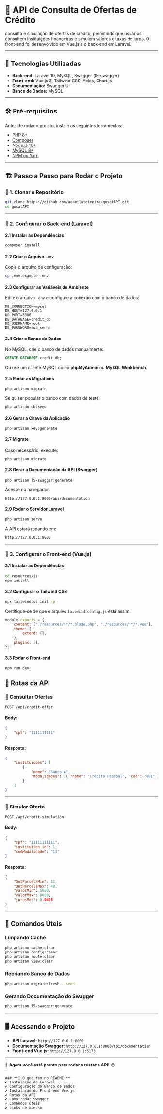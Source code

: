 # 🏦 API de Consulta de Ofertas de Crédito

consulta e simulação de ofertas de crédito, permitindo que usuários consultem instituições financeiras e simulem valores e taxas de juros. O front-end foi desenvolvido em Vue.js e o back-end em Laravel.

---

## 🚀 **Tecnologias Utilizadas**

-   **Back-end:** Laravel 10, MySQL, Swagger (l5-swagger)
-   **Front-end:** Vue.js 3, Tailwind CSS, Axios, Chart.js
-   **Documentação:** Swagger UI
-   **Banco de Dados:** MySQL

---

## 🛠 **Pré-requisitos**

Antes de rodar o projeto, instale as seguintes ferramentas:

-   [PHP 8+](https://www.php.net/)
-   [Composer](https://getcomposer.org/)
-   [Node.js 16+](https://nodejs.org/)
-   [MySQL 8+](https://www.mysql.com/)
-   [NPM ou Yarn](https://nodejs.org/)

---

## 🏗 **Passo a Passo para Rodar o Projeto**

### 🔹 **1. Clonar o Repositório**

```sh
git clone https://github.com/acamilateixeira/gosatAPI.git
cd gosatAPI
```

---

### 🔹 **2. Configurar o Back-end (Laravel)**

#### **2.1 Instalar as Dependências**

```sh
composer install
```

#### **2.2 Criar o Arquivo `.env`**

Copie o arquivo de configuração:

```sh
cp .env.example .env
```

#### **2.3 Configurar as Variáveis de Ambiente**

Edite o arquivo `.env` e configure a conexão com o banco de dados:

```env
DB_CONNECTION=mysql
DB_HOST=127.0.0.1
DB_PORT=3306
DB_DATABASE=credit_db
DB_USERNAME=root
DB_PASSWORD=sua_senha
```

#### **2.4 Criar o Banco de Dados**

No MySQL, crie o banco de dados manualmente:

```sql
CREATE DATABASE credit_db;
```

Ou use um cliente MySQL como **phpMyAdmin** ou **MySQL Workbench**.

#### **2.5 Rodar as Migrations**

```sh
php artisan migrate
```

Se quiser popular o banco com dados de teste:

```sh
php artisan db:seed
```

#### **2.6 Gerar a Chave da Aplicação**

```sh
php artisan key:generate
```

#### **2.7 Migrate**

Caso necessário, execute:

```sh
php artisan migrate
```

#### **2.8 Gerar a Documentação da API (Swagger)**

```sh
php artisan l5-swagger:generate
```

Acesse no navegador:

```
http://127.0.0.1:8000/api/documentation
```

#### **2.9 Rodar o Servidor Laravel**

```sh
php artisan serve
```

A API estará rodando em:

```
http://127.0.0.1:8000
```

---

### 🔹 **3. Configurar o Front-end (Vue.js)**

#### **3.1 Instalar as Dependências**

```sh
cd resources/js
npm install
```

#### **3.2 Configurar o Tailwind CSS**

```sh
npx tailwindcss init -p
```

Certifique-se de que o arquivo `tailwind.config.js` está assim:

```js
module.exports = {
    content: ["./resources/**/*.blade.php", "./resources/**/*.vue"],
    theme: {
        extend: {},
    },
    plugins: [],
};
```

#### **3.3 Rodar o Front-end**

```sh
npm run dev
```

## 🎯 **Rotas da API**

### 📌 **Consultar Ofertas**

```http
POST /api/credit-offer
```

#### **Body:**

```json
{
    "cpf": "1111111111"
}
```

#### **Resposta:**

```json
{
    "instituicoes": [
        {
            "nome": "Banco A",
            "modalidades": [{ "nome": "Crédito Pessoal", "cod": "001" }]
        }
    ]
}
```

---

### 📌 **Simular Oferta**

```http
POST /api/credit-simulation
```

#### **Body:**

```json
{
    "cpf": "11111111111",
    "institution_id": 1,
    "codModalidade": "13"
}
```

#### **Resposta:**

```json
{
    "QntParcelaMin": 12,
    "QntParcelaMax": 48,
    "valorMin": 5000,
    "valorMax": 8000,
    "jurosMes": 0.0495
}
```

---

## 🔧 **Comandos Úteis**

### **Limpando Cache**

```sh
php artisan cache:clear
php artisan config:clear
php artisan route:clear
php artisan view:clear
```

### **Recriando Banco de Dados**

```sh
php artisan migrate:fresh --seed
```

### **Gerando Documentação do Swagger**

```sh
php artisan l5-swagger:generate
```

---

## 🖥 **Acessando o Projeto**

-   **API Laravel:** `http://127.0.0.1:8000`
-   **Documentação Swagger:** `http://127.0.0.1:8000/api/documentation`
-   **Front-end Vue.js:** `http://127.0.0.1:5173`

---

🚀 **Agora você está pronto para rodar e testar a API!** 😊

```

### **📌 O que tem no README:**
✔️ Instalação do Laravel
✔️ Configuração do Banco de Dados
✔️ Instalação do Front-end Vue.js
✔️ Rotas da API
✔️ Como rodar Swagger
✔️ Comandos úteis
✔️ Links de acesso

```
